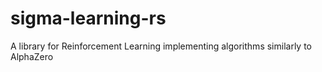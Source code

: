 # sigma-learning-rs
A library for Reinforcement Learning implementing algorithms similarly to AlphaZero
